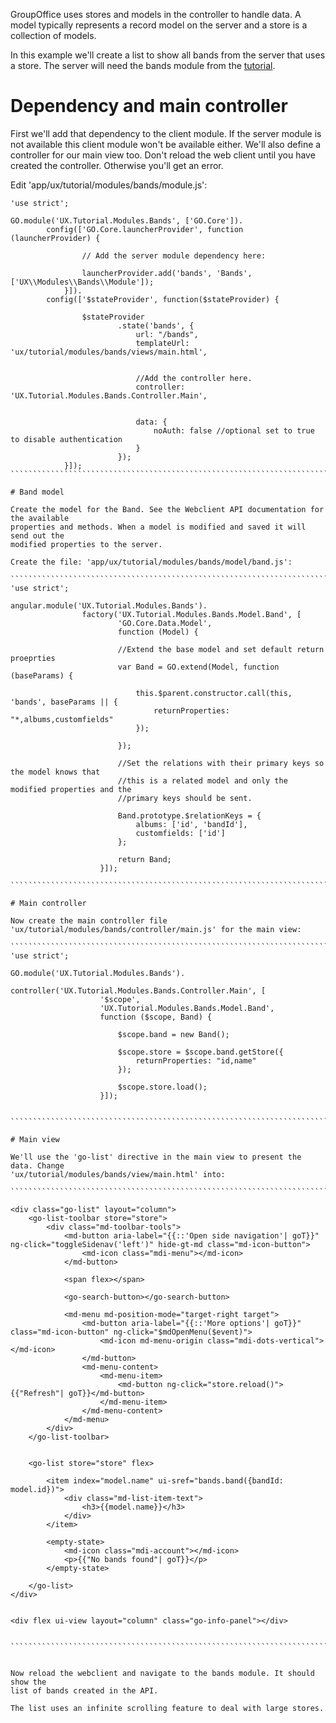 GroupOffice uses stores and models in the controller to handle data. A model 
typically represents a record model on the server and a store is a collection of 
models.

In this example we'll create a list to show all bands from the server that uses 
a store. The server will need the bands module from the [tutorial](http://intermesh.io/index.php/REST_API/Create_a_module/Folders_and_files).


# Dependency and main controller
First we'll add that dependency to the client module. If the server module is 
not available this client module won't be available either. We'll also define
a controller for our main view too. Don't reload the web client until you have
created the controller. Otherwise you'll get an error.

Edit 'app/ux/tutorial/modules/bands/module.js':
````````````````````````````````````````````````````````````````````````````````
'use strict';

GO.module('UX.Tutorial.Modules.Bands', ['GO.Core']).
		config(['GO.Core.launcherProvider', function (launcherProvider) {		
				
				// Add the server module dependency here:
				
				launcherProvider.add('bands', 'Bands', ['UX\\Modules\\Bands\\Module']);
			}]).
		config(['$stateProvider', function($stateProvider) {

				$stateProvider
						.state('bands', {
							url: "/bands",
							templateUrl: 'ux/tutorial/modules/bands/views/main.html',


							//Add the controller here.
							controller: 'UX.Tutorial.Modules.Bands.Controller.Main',


							data: {
								noAuth: false //optional set to true to disable authentication
							}
						});
			}]);
```````````````````````````````````````````````````````````````````````````````

# Band model

Create the model for the Band. See the Webclient API documentation for the available
properties and methods. When a model is modified and saved it will send out the
modified properties to the server.

Create the file: 'app/ux/tutorial/modules/bands/model/band.js':

```````````````````````````````````````````````````````````````````````````````
'use strict';

angular.module('UX.Tutorial.Modules.Bands').
				factory('UX.Tutorial.Modules.Bands.Model.Band', [
						'GO.Core.Data.Model', 
						function (Model) {
						
						//Extend the base model and set default return proeprties
						var Band = GO.extend(Model, function (baseParams) {
														
							this.$parent.constructor.call(this, 'bands', baseParams || {
								returnProperties: "*,albums,customfields"
							});

						});

						//Set the relations with their primary keys so the model knows that 
						//this is a related model and only the modified properties and the 
						//primary keys should be sent.
						
						Band.prototype.$relationKeys = {
							albums: ['id', 'bandId'],
							customfields: ['id']
						};

						return Band;
					}]);

```````````````````````````````````````````````````````````````````````````````

# Main controller

Now create the main controller file 
'ux/tutorial/modules/bands/controller/main.js' for the main view:

```````````````````````````````````````````````````````````````````````````````
'use strict';

GO.module('UX.Tutorial.Modules.Bands').
				controller('UX.Tutorial.Modules.Bands.Controller.Main', [
					'$scope',
					'UX.Tutorial.Modules.Bands.Model.Band',
					function ($scope, Band) {

						$scope.band = new Band();

						$scope.store = $scope.band.getStore({
							returnProperties: "id,name"
						});

						$scope.store.load();
					}]);


```````````````````````````````````````````````````````````````````````````````

# Main view

We'll use the 'go-list' directive in the main view to present the data. Change 
'ux/tutorial/modules/bands/view/main.html' into:

```````````````````````````````````````````````````````````````````````````````

<div class="go-list" layout="column">
	<go-list-toolbar store="store">
		<div class="md-toolbar-tools">
			<md-button aria-label="{{::'Open side navigation'| goT}}" ng-click="toggleSidenav('left')" hide-gt-md class="md-icon-button">
				<md-icon class="mdi-menu"></md-icon>
			</md-button>

			<span flex></span>

			<go-search-button></go-search-button>

			<md-menu md-position-mode="target-right target">
				<md-button aria-label="{{::'More options'| goT}}" class="md-icon-button" ng-click="$mdOpenMenu($event)">
					<md-icon md-menu-origin class="mdi-dots-vertical"></md-icon>
				</md-button>
				<md-menu-content>
					<md-menu-item>
						<md-button ng-click="store.reload()">{{"Refresh"| goT}}</md-button>
					</md-menu-item>
				</md-menu-content>
			</md-menu>
		</div>			
	</go-list-toolbar>


	<go-list store="store" flex>

		<item index="model.name" ui-sref="bands.band({bandId: model.id})">
			<div class="md-list-item-text">
				<h3>{{model.name}}</h3>
			</div>
		</item>

		<empty-state>
			<md-icon class="mdi-account"></md-icon>
			<p>{{"No bands found"| goT}}</p>
		</empty-state>

	</go-list>
</div>


<div flex ui-view layout="column" class="go-info-panel"></div>


```````````````````````````````````````````````````````````````````````````````


Now reload the webclient and navigate to the bands module. It should show the 
list of bands created in the API.

The list uses an infinite scrolling feature to deal with large stores.